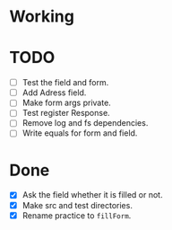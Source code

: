 # Working

# TODO
  - [ ] Test the field and form.
  - [ ] Add Adress field.
  - [ ] Make form args private.
  - [ ] Test register Response.
  - [ ] Remove log and fs dependencies.
  - [ ] Write equals for form and field.

# Done
  - [x] Ask the field whether it is filled or not.
  - [x] Make src and test directories.
  - [x] Rename practice to `fillForm`.
